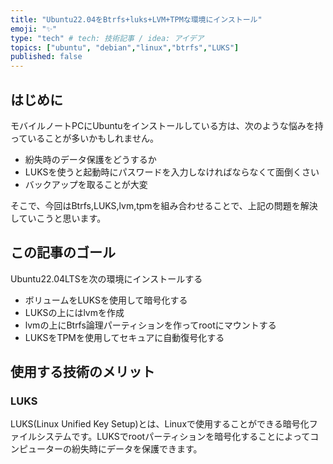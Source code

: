 ```yaml
---
title: "Ubuntu22.04をBtrfs+luks+LVM+TPMな環境にインストール"
emoji: "✨"
type: "tech" # tech: 技術記事 / idea: アイデア
topics: ["ubuntu", "debian","linux","btrfs","LUKS"]
published: false
---
```


## はじめに

モバイルノートPCにUbuntuをインストールしている方は、次のような悩みを持っていることが多いかもしれません。

- 紛失時のデータ保護をどうするか
- LUKSを使うと起動時にパスワードを入力しなければならなくて面倒くさい
- バックアップを取ることが大変

そこで、今回はBtrfs,LUKS,lvm,tpmを組み合わせることで、上記の問題を解決していこうと思います。

## この記事のゴール

Ubuntu22.04LTSを次の環境にインストールする

- ボリュームをLUKSを使用して暗号化する
- LUKSの上にはlvmを作成
- lvmの上にBtrfs論理パーティションを作ってrootにマウントする
- LUKSをTPMを使用してセキュアに自動復号化する

## 使用する技術のメリット

### LUKS

LUKS(Linux Unified Key Setup)とは、Linuxで使用することができる暗号化ファイルシステムです。LUKSでrootパーティションを暗号化することによってコンピューターの紛失時にデータを保護できます。



